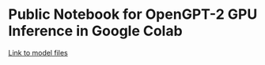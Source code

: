 # Public Notebook for OpenGPT-2 GPU Inference in Google Colab
[Link to model files](https://drive.google.com/drive/u/1/folders/1KfK5MXtvgH8C615UUZoKPIUVJYIdJxX1)
